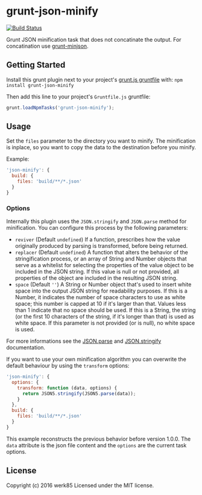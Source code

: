 # grunt-json-minify

[![Build Status](https://travis-ci.org/werk85/grunt-json-minify.svg?branch=master)](https://travis-ci.org/werk85/grunt-json-minify)

Grunt JSON minification task that does not concatinate the output. For concatination use [grunt-minjson](https://github.com/shama/grunt-minjson).

## Getting Started
Install this grunt plugin next to your project's [grunt.js gruntfile][getting_started] with: `npm install grunt-json-minify`

Then add this line to your project's `Gruntfile.js` gruntfile:

```javascript
grunt.loadNpmTasks('grunt-json-minify');
```

[grunt]: http://gruntjs.com/
[getting_started]: https://github.com/gruntjs/grunt/blob/master/docs/getting_started.md

## Usage

Set the `files` parameter to the directory you want to minify. The minification is inplace, so you want to copy the data to the destination before you minify.

Example:

```js
'json-minify': {
  build: {
    files: 'build/**/*.json'
  }
}
```

### Options

Internally this plugin uses the `JSON.stringify` and `JSON.parse` method for minification. You can configure this process by the following parameters:

 * `reviver` (Default `undefined`) If a function, prescribes how the value originally produced by parsing is transformed, before being returned.
 * `replacer` (Default `undefined`) A function that alters the behavior of the stringification process, or an array of String and Number objects that serve as a whitelist for selecting the properties of the value object to be included in the JSON string. If this value is null or not provided, all properties of the object are included in the resulting JSON string.
 * `space` (Default `''`) A String or Number object that's used to insert white space into the output JSON string for readability purposes. If this is a Number, it indicates the number of space characters to use as white space; this number is capped at 10 if it's larger than that. Values less than 1 indicate that no space should be used. If this is a String, the string (or the first 10 characters of the string, if it's longer than that) is used as white space. If this parameter is not provided (or is null), no white space is used.

For more informations see the [JSON.parse](https://developer.mozilla.org/en-US/docs/Web/JavaScript/Reference/Global_Objects/JSON/parse) and [JSON.stringify](https://developer.mozilla.org/en-US/docs/Web/JavaScript/Reference/Global_Objects/JSON/stringify) documentation.

If you want to use your own minification algorithm you can overwrite the default behaviour by using the `transform` options:

```js
'json-minify': {
  options: {
    transform: function (data, options) {
      return JSON5.stringify(JSON5.parse(data));
    }
  },
  build: {
    files: 'build/**/*.json'
  }
}
```

This example reconstructs the previous behavior before version 1.0.0. The `data` attribute is the json file content and the `options` are the current task options.

## License
Copyright (c) 2016 werk85
Licensed under the MIT license.
